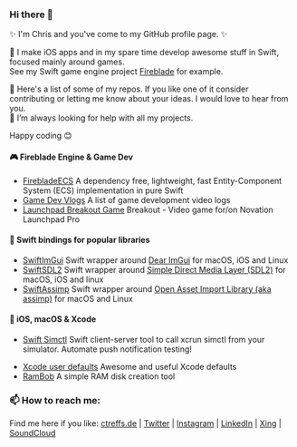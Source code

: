 ### Hi there 👋

✨ I'm Chris and you've come to my GitHub profile page. ✨

🔭 I make iOS apps and in my spare time develop awesome stuff in Swift, focused mainly around games.    
See my Swift game engine project [Fireblade](https://github.com/fireblade-engine) for example.  

💬 Here's a list of some of my repos. If you like one of it consider contributing or letting me know about your ideas.  I would love to hear from you.  
🤔 I’m always looking for help with all my projects.  

Happy coding 😊

#### 🎮 Fireblade Engine & Game Dev

* [FirebladeECS](https://github.com/fireblade-engine/ecs) A dependency free, lightweight, fast Entity-Component System (ECS) implementation in pure Swift
* [Game Dev Vlogs](https://github.com/ctreffs/game-dev-vlogs) A list of game development video logs
* [Launchpad Breakout Game](https://github.com/ctreffs/launchpad-breakout) Breakout - Video game for/on Novation Launchpad Pro

#### 🔗 Swift bindings for popular libraries

* [SwiftImGui](https://github.com/ctreffs/SwiftImGui) Swift wrapper around [Dear ImGui](https://github.com/ocornut/imgui) for macOS, iOS and Linux
* [SwiftSDL2](https://github.com/ctreffs/SwiftSDL2) Swift wrapper around [Simple Direct Media Layer (SDL2)](https://www.libsdl.org) for macOS, iOS and linux
* [SwiftAssimp](https://github.com/ctreffs/SwiftAssimp) Swift wrapper around [Open Asset Import Library (aka assimp)](https://www.assimp.org) for macOS and Linux

#### 📱 iOS, macOS & Xcode

* [Swift Simctl](https://github.com/ctreffs/SwiftSimctl) Swift client-server tool to call xcrun simctl from your simulator. Automate push notification testing!
- [Xcode user defaults](https://github.com/ctreffs/xcode-defaults) Awesome and useful Xcode defaults
- [RamBob](https://github.com/ctreffs/RamBob) A simple RAM disk creation tool

### 📫 How to reach me:

Find me here if you like: [ctreffs.de](https://ctreffs.de) | [Twitter](https://twitter.com/ChrisDailyGrind) | [Instagram](https://www.instagram.com/chrisdailygrind/) | [LinkedIn](https://www.linkedin.com/in/ctreffs) | [Xing](https://www.xing.com/profile/Christian_Treffs) | [SoundCloud](https://soundcloud.com/chrisdailygrind)